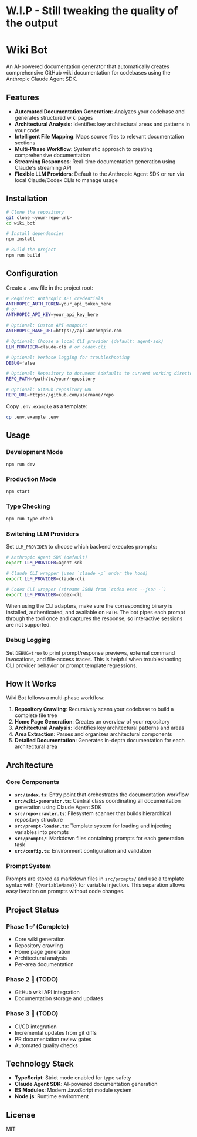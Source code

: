 # W.I.P - Still tweaking the quality of the output

# Wiki Bot

An AI-powered documentation generator that automatically creates comprehensive GitHub wiki documentation for codebases using the Anthropic Claude Agent SDK.

## Features

- **Automated Documentation Generation**: Analyzes your codebase and generates structured wiki pages
- **Architectural Analysis**: Identifies key architectural areas and patterns in your code
- **Intelligent File Mapping**: Maps source files to relevant documentation sections
- **Multi-Phase Workflow**: Systematic approach to creating comprehensive documentation
- **Streaming Responses**: Real-time documentation generation using Claude's streaming API
- **Flexible LLM Providers**: Default to the Anthropic Agent SDK or run via local Claude/Codex CLIs to manage usage

## Installation

```bash
# Clone the repository
git clone <your-repo-url>
cd wiki_bot

# Install dependencies
npm install

# Build the project
npm run build
```

## Configuration

Create a `.env` file in the project root:

```bash
# Required: Anthropic API credentials
ANTHROPIC_AUTH_TOKEN=your_api_token_here
# or
ANTHROPIC_API_KEY=your_api_key_here

# Optional: Custom API endpoint
ANTHROPIC_BASE_URL=https://api.anthropic.com

# Optional: Choose a local CLI provider (default: agent-sdk)
LLM_PROVIDER=claude-cli # or codex-cli

# Optional: Verbose logging for troubleshooting
DEBUG=false

# Optional: Repository to document (defaults to current working directory)
REPO_PATH=/path/to/your/repository

# Optional: GitHub repository URL
REPO_URL=https://github.com/username/repo
```

Copy `.env.example` as a template:

```bash
cp .env.example .env
```

## Usage

### Development Mode

```bash
npm run dev
```

### Production Mode

```bash
npm start
```

### Type Checking

```bash
npm run type-check
```

### Switching LLM Providers

Set `LLM_PROVIDER` to choose which backend executes prompts:

```bash
# Anthropic Agent SDK (default)
export LLM_PROVIDER=agent-sdk

# Claude CLI wrapper (uses `claude -p` under the hood)
export LLM_PROVIDER=claude-cli

# Codex CLI wrapper (streams JSON from `codex exec --json -`)
export LLM_PROVIDER=codex-cli
```

When using the CLI adapters, make sure the corresponding binary is installed, authenticated, and available on `PATH`. The bot pipes each prompt through the tool once and captures the response, so interactive sessions are not supported.

### Debug Logging

Set `DEBUG=true` to print prompt/response previews, external command invocations, and file-access traces. This is helpful when troubleshooting CLI provider behavior or prompt template regressions.

## How It Works

Wiki Bot follows a multi-phase workflow:

1. **Repository Crawling**: Recursively scans your codebase to build a complete file tree
2. **Home Page Generation**: Creates an overview of your repository
3. **Architectural Analysis**: Identifies key architectural patterns and areas
4. **Area Extraction**: Parses and organizes architectural components
5. **Detailed Documentation**: Generates in-depth documentation for each architectural area

## Architecture

### Core Components

- **`src/index.ts`**: Entry point that orchestrates the documentation workflow
- **`src/wiki-generator.ts`**: Central class coordinating all documentation generation using Claude Agent SDK
- **`src/repo-crawler.ts`**: Filesystem scanner that builds hierarchical repository structure
- **`src/prompt-loader.ts`**: Template system for loading and injecting variables into prompts
- **`src/prompts/`**: Markdown files containing prompts for each generation task
- **`src/config.ts`**: Environment configuration and validation

### Prompt System

Prompts are stored as markdown files in `src/prompts/` and use a template syntax with `{{variableName}}` for variable injection. This separation allows easy iteration on prompts without code changes.

## Project Status

### Phase 1 ✅ (Complete)
- Core wiki generation
- Repository crawling
- Home page generation
- Architectural analysis
- Per-area documentation

### Phase 2 🚧 (TODO)
- GitHub wiki API integration
- Documentation storage and updates

### Phase 3 🚧 (TODO)
- CI/CD integration
- Incremental updates from git diffs
- PR documentation review gates
- Automated quality checks

## Technology Stack

- **TypeScript**: Strict mode enabled for type safety
- **Claude Agent SDK**: AI-powered documentation generation
- **ES Modules**: Modern JavaScript module system
- **Node.js**: Runtime environment

## License

MIT
